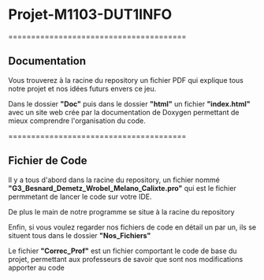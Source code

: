 # Projet-M1103-DUT1INFO
=======================================

## Documentation
<p>Vous trouverez à la racine du repository un fichier PDF qui explique tous notre projet et nos idées futurs envers ce jeu.</p>
<p>Dans le dossier <strong>"Doc"</strong> puis dans le dossier <strong>"html"</strong> un fichier <strong>"index.html"</strong> avec un site web crée par la documentation de Doxygen permettant de mieux comprendre l'organisation du code.</p>
=======================================

## Fichier de Code
<p>Il y a tous d'abord dans la racine du repository, un fichier nommé <strong>"G3_Besnard_Demetz_Wrobel_Melano_Calixte.pro"</strong> qui est le fichier permmetant de lancer le code sur votre IDE.</p>
<p>De plus le main de notre programme se situe à la racine du repository</p>
<p>Enfin, si vous voulez regarder nos fichiers de code en détail un par un, ils se situent tous dans le dossier <strong>"Nos_Fichiers"</strong></p>
<p>Le fichier <strong>"Correc_Prof"</strong> est un fichier comportant le code de base du projet, permettant aux professeurs de savoir que sont nos modifications apporter au code</p>
